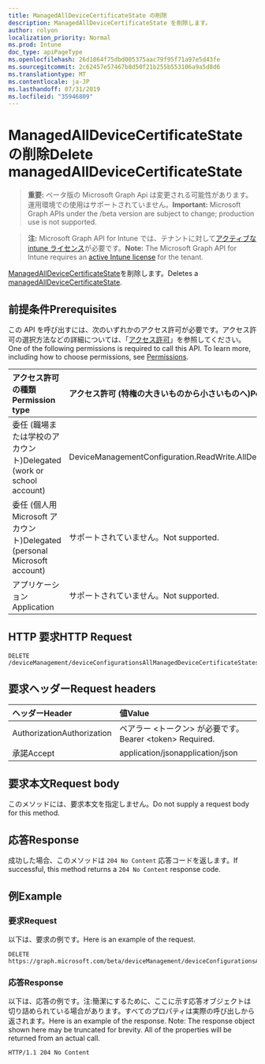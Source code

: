 ```yaml
---
title: ManagedAllDeviceCertificateState の削除
description: ManagedAllDeviceCertificateState を削除します。
author: rolyon
localization_priority: Normal
ms.prod: Intune
doc_type: apiPageType
ms.openlocfilehash: 26d1864f75dbd005375aac79f95f71a97e5d43fe
ms.sourcegitcommit: 2c62457e57467b8d50f21b255b553106a9a5d8d6
ms.translationtype: MT
ms.contentlocale: ja-JP
ms.lasthandoff: 07/31/2019
ms.locfileid: "35946809"
---
```

# <a name="delete-managedalldevicecertificatestate"></a><span data-ttu-id="911ae-103">ManagedAllDeviceCertificateState の削除</span><span class="sxs-lookup"><span data-stu-id="911ae-103">Delete managedAllDeviceCertificateState</span></span>

> <span data-ttu-id="911ae-104">**重要:** ベータ版の Microsoft Graph Api は変更される可能性があります。運用環境での使用はサポートされていません。</span><span class="sxs-lookup"><span data-stu-id="911ae-104">**Important:** Microsoft Graph APIs under the /beta version are subject to change; production use is not supported.</span></span>

> <span data-ttu-id="911ae-105">**注:** Microsoft Graph API for Intune では、テナントに対して[アクティブな intune ライセンス](https://go.microsoft.com/fwlink/?linkid=839381)が必要です。</span><span class="sxs-lookup"><span data-stu-id="911ae-105">**Note:** The Microsoft Graph API for Intune requires an [active Intune license](https://go.microsoft.com/fwlink/?linkid=839381) for the tenant.</span></span>

<span data-ttu-id="911ae-106">[ManagedAllDeviceCertificateState](../resources/intune-deviceconfig-managedalldevicecertificatestate.md)を削除します。</span><span class="sxs-lookup"><span data-stu-id="911ae-106">Deletes a [managedAllDeviceCertificateState](../resources/intune-deviceconfig-managedalldevicecertificatestate.md).</span></span>

## <a name="prerequisites"></a><span data-ttu-id="911ae-107">前提条件</span><span class="sxs-lookup"><span data-stu-id="911ae-107">Prerequisites</span></span>
<span data-ttu-id="911ae-p101">この API を呼び出すには、次のいずれかのアクセス許可が必要です。アクセス許可の選択方法などの詳細については、「[アクセス許可](/graph/permissions-reference)」を参照してください。</span><span class="sxs-lookup"><span data-stu-id="911ae-p101">One of the following permissions is required to call this API. To learn more, including how to choose permissions, see [Permissions](/graph/permissions-reference).</span></span>

|<span data-ttu-id="911ae-110">アクセス許可の種類</span><span class="sxs-lookup"><span data-stu-id="911ae-110">Permission type</span></span>|<span data-ttu-id="911ae-111">アクセス許可 (特権の大きいものから小さいものへ)</span><span class="sxs-lookup"><span data-stu-id="911ae-111">Permissions (from most to least privileged)</span></span>|
|:---|:---|
|<span data-ttu-id="911ae-112">委任 (職場または学校のアカウント)</span><span class="sxs-lookup"><span data-stu-id="911ae-112">Delegated (work or school account)</span></span>|<span data-ttu-id="911ae-113">DeviceManagementConfiguration.ReadWrite.All</span><span class="sxs-lookup"><span data-stu-id="911ae-113">DeviceManagementConfiguration.ReadWrite.All</span></span>|
|<span data-ttu-id="911ae-114">委任 (個人用 Microsoft アカウント)</span><span class="sxs-lookup"><span data-stu-id="911ae-114">Delegated (personal Microsoft account)</span></span>|<span data-ttu-id="911ae-115">サポートされていません。</span><span class="sxs-lookup"><span data-stu-id="911ae-115">Not supported.</span></span>|
|<span data-ttu-id="911ae-116">アプリケーション</span><span class="sxs-lookup"><span data-stu-id="911ae-116">Application</span></span>|<span data-ttu-id="911ae-117">サポートされていません。</span><span class="sxs-lookup"><span data-stu-id="911ae-117">Not supported.</span></span>|

## <a name="http-request"></a><span data-ttu-id="911ae-118">HTTP 要求</span><span class="sxs-lookup"><span data-stu-id="911ae-118">HTTP Request</span></span>
<!-- {
  "blockType": "ignored"
}
-->
``` http
DELETE /deviceManagement/deviceConfigurationsAllManagedDeviceCertificateStates/{managedAllDeviceCertificateStateId}
```

## <a name="request-headers"></a><span data-ttu-id="911ae-119">要求ヘッダー</span><span class="sxs-lookup"><span data-stu-id="911ae-119">Request headers</span></span>
|<span data-ttu-id="911ae-120">ヘッダー</span><span class="sxs-lookup"><span data-stu-id="911ae-120">Header</span></span>|<span data-ttu-id="911ae-121">値</span><span class="sxs-lookup"><span data-stu-id="911ae-121">Value</span></span>|
|:---|:---|
|<span data-ttu-id="911ae-122">Authorization</span><span class="sxs-lookup"><span data-stu-id="911ae-122">Authorization</span></span>|<span data-ttu-id="911ae-123">ベアラー &lt;トークン&gt; が必要です。</span><span class="sxs-lookup"><span data-stu-id="911ae-123">Bearer &lt;token&gt; Required.</span></span>|
|<span data-ttu-id="911ae-124">承諾</span><span class="sxs-lookup"><span data-stu-id="911ae-124">Accept</span></span>|<span data-ttu-id="911ae-125">application/json</span><span class="sxs-lookup"><span data-stu-id="911ae-125">application/json</span></span>|

## <a name="request-body"></a><span data-ttu-id="911ae-126">要求本文</span><span class="sxs-lookup"><span data-stu-id="911ae-126">Request body</span></span>
<span data-ttu-id="911ae-127">このメソッドには、要求本文を指定しません。</span><span class="sxs-lookup"><span data-stu-id="911ae-127">Do not supply a request body for this method.</span></span>

## <a name="response"></a><span data-ttu-id="911ae-128">応答</span><span class="sxs-lookup"><span data-stu-id="911ae-128">Response</span></span>
<span data-ttu-id="911ae-129">成功した場合、このメソッドは `204 No Content` 応答コードを返します。</span><span class="sxs-lookup"><span data-stu-id="911ae-129">If successful, this method returns a `204 No Content` response code.</span></span>

## <a name="example"></a><span data-ttu-id="911ae-130">例</span><span class="sxs-lookup"><span data-stu-id="911ae-130">Example</span></span>

### <a name="request"></a><span data-ttu-id="911ae-131">要求</span><span class="sxs-lookup"><span data-stu-id="911ae-131">Request</span></span>
<span data-ttu-id="911ae-132">以下は、要求の例です。</span><span class="sxs-lookup"><span data-stu-id="911ae-132">Here is an example of the request.</span></span>
``` http
DELETE https://graph.microsoft.com/beta/deviceManagement/deviceConfigurationsAllManagedDeviceCertificateStates/{managedAllDeviceCertificateStateId}
```

### <a name="response"></a><span data-ttu-id="911ae-133">応答</span><span class="sxs-lookup"><span data-stu-id="911ae-133">Response</span></span>
<span data-ttu-id="911ae-p102">以下は、応答の例です。注:簡潔にするために、ここに示す応答オブジェクトは切り詰められている場合があります。すべてのプロパティは実際の呼び出しから返されます。</span><span class="sxs-lookup"><span data-stu-id="911ae-p102">Here is an example of the response. Note: The response object shown here may be truncated for brevity. All of the properties will be returned from an actual call.</span></span>
``` http
HTTP/1.1 204 No Content
```






